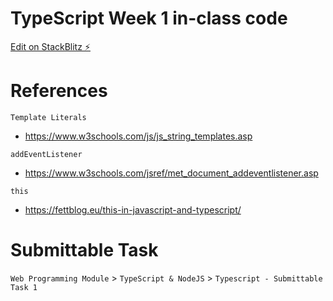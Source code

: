 # TypeScript Week 1 in-class code

[Edit on StackBlitz ⚡️](https://stackblitz.com/edit/typescript-jqajbc)

# References
`Template Literals`
- https://www.w3schools.com/js/js_string_templates.asp

`addEventListener` 
- https://www.w3schools.com/jsref/met_document_addeventlistener.asp

`this`
- https://fettblog.eu/this-in-javascript-and-typescript/

# Submittable Task
`Web Programming Module` > `TypeScript & NodeJS` > `Typescript - Submittable Task 1`